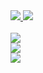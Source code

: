 
<a href="https://www.apple.com/macos">
  <img src="https://img.shields.io/badge/mac%20os-000000?style=for-the-badge&logo=macos&logoColor=F0F0F0" />
</a>

<a href="https://www.apple.com/ios">
  <img src="https://img.shields.io/badge/iOS-000000?style=for-the-badge&logo=ios&logoColor=white" />
</a>

<br>
<br>
<a href="https://github.com/DannySeidel">
  <img src="https://github-readme-stats.vercel.app/api?username=DannySeidel&theme=dark&show_icons=true&count_private=true&hide_border=true&icon_color=008ae6" />
</a>

<br>
<a href="https://github.com/DannySeidel">
  <img src="https://github-readme-streak-stats.herokuapp.com/?user=DannySeidel&theme=dark&hide_border=true" />
</a>

<br>
<a href="https://github.com/DannySeidel?tab=repositories">
  <img src="https://github-readme-stats.vercel.app/api/top-langs/?username=DannySeidel&langs_count=6&theme=dark&layout=compact&hide_border=true" />
</a>
